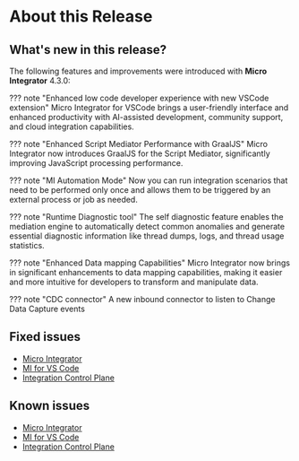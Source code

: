 # About this Release

## What's new in this release?

The following features and improvements were introduced with <b>Micro Integrator</b> 4.3.0:

??? note "Enhanced low code developer experience with new VSCode extension"
    Micro Integrator for VSCode brings a user-friendly interface and enhanced productivity with AI-assisted development, community support, and cloud integration capabilities.

??? note "Enhanced Script Mediator Performance with GraalJS"
    Micro Integrator now introduces GraalJS for the Script Mediator, significantly improving JavaScript processing performance.

??? note "MI Automation Mode"
    Now you can run integration scenarios that need to be performed only once and allows them to be triggered by an external process or job as needed.

??? note "Runtime Diagnostic tool"
    The self diagnostic feature enables the mediation engine to automatically detect common anomalies and generate essential diagnostic information like thread dumps, logs, and thread usage statistics.

??? note "Enhanced Data mapping Capabilities"
    Micro Integrator now brings in significant enhancements to data mapping capabilities, making it easier and more intuitive for developers to transform and manipulate data.

??? note "CDC connector"
    A new inbound connector to listen to Change Data Capture events

## Fixed issues

- [Micro Integrator](https://github.com/wso2/micro-integrator/issues?q=is%3Aissue+is%3Aclosed+closed%3A2023-03-04..2024-07-18)
- [MI for VS Code](https://github.com/wso2/mi-vscode/issues?q=is%3Aissue+is%3Aclosed)
- [Integration Control Plane](https://github.com/wso2/micro-integrator/issues?q=is%3Aissue+is%3Aclosed+closed%3A2023-03-04..2024-07-18+label%3AComponent%2FMIDashboard+)

## Known issues

- [Micro Integrator](https://github.com/wso2/micro-integrator/issues?q=is%3Aissue+is%3Aopen)
- [MI for VS Code](https://github.com/wso2/mi-vscode/issues?q=is%3Aopen+is%3Aissue)
- [Integration Control Plane](https://github.com/wso2/micro-integrator/issues?q=is%3Aissue+label%3AComponent%2FMIDashboard+is%3Aopen)
